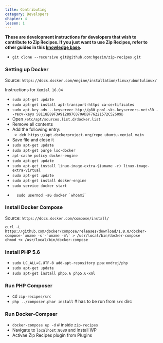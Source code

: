 ```yaml
---
title: Contributing
category: Developers
chapter: 4
lesson: 1
---
```


**These are development instructions for developers that wish to contribute to Zip Recipes. If you just want to use Zip Recipes, refer to other guides in this [knowledge base](https://www.ziprecipes.net/docs/).**

- `git clone --recursive git@github.com:hgezim/zip-recipes.git`

### Setting up Docker ###
Source: `https://docs.docker.com/engine/installation/linux/ubuntulinux/`

Instructions for `Xenial 16.04`

- `sudo apt-get update`
- `sudo apt-get install apt-transport-https ca-certificates`
- `sudo apt-key adv --keyserver hkp://p80.pool.sks-keyservers.net:80 --recv-keys 58118E89F3A912897C070ADBF76221572C52609D`
- Open `/etc/apt/sources.list.d/docker.list`
- Remove all contents
- Add the following entry:
	- `deb https://apt.dockerproject.org/repo ubuntu-xenial main`
- Save file and close it
- `sudo apt-get update`
- `sudo apt-get purge lxc-docker`
- `apt-cache policy docker-engine`
- `sudo apt-get update`
- `sudo apt-get install linux-image-extra-$(uname -r) linux-image-extra-virtual`
- `sudo apt-get update`
- `sudo apt-get install docker-engine`
- `sudo service docker start`
-       sudo usermod -aG docker `whoami`

### Install Docker Compose ###
Source: `https://docs.docker.com/compose/install/`

    curl -L https://github.com/docker/compose/releases/download/1.8.0/docker-compose-`uname -s`-`uname -m\` > /usr/local/bin/docker-compose
	chmod +x /usr/local/bin/docker-compose

### Install PHP 5.6 ###

- `sudo LC_ALL=C.UTF-8 add-apt-repository ppa:ondrej/php`
- `sudo apt-get update`
- `sudo apt-get install php5.6 php5.6-xml`

### Run PHP Composer ###

- cd `zip-recipes/src`
- `php ../composer.phar install` # has to be run from `src` dirc


### Run Docker-Compser ###

- `docker-compose up -d` # inside `zip-recipes`
- Navigate to `localhost:8080` and install WP
- Activae Zip Recipes plugin from Plugins
